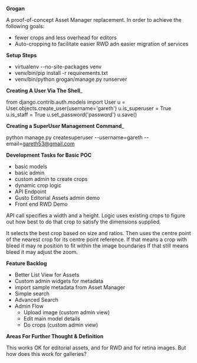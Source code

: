 __Grogan__

A proof-of-concept Asset Manager replacement.
In order to achieve the following goals:

- fewer crops and less overhead for editors
- Auto-cropping to facilitate easier RWD adn easier migration of services

__Setup Steps__

- virtualenv --no-site-packages venv
- venv/bin/pip install -r requirements.txt
- venv/bin/python grogan/manage.py runserver

__Creating A User Via The Shell___

from django.contrib.auth.models import User
u = User.objects.create_user(username='gareth')
u.is_superuser = True
u.is_staff = True
u.set_password('password')
u.save() 

__Creating a SuperUser Management Command___

python manage.py createsuperuser --username=gareth --email=gareth53@gmail.com

__Development Tasks for Basic POC__

- basic models
- basic admin
- custom admin to create crops
- dynamic crop logic
- API Endpoint
- Gusto Editorial Assets admin demo
- Front end RWD Demo

API call specifies a width and a height. Logic uses existing crops to figure out how best to do that crop to satisfy the dimensions supplied.

It selects the best crop based on size and ratios.
Then uses the centre point of the nearest crop for its centre point reference.
If that means a crop with bleed it may re position to fit within the image boundaries
If that still means bleed it may adjust the zoom.

__Feature Backlog__

- Better List View for Assets
- Custom admin widgets for metadata
- import sample metadata from Asset Manager
- Simple search 
- Advanced Search
- Admin Flow
	- Upload image (custom admin view)
	- Edit main model details
	- Do crops (custom admin view)

__Areas For Further Thought & Definition__

This works OK for editorial assets, and for RWD and for retina images. But how does this work for galleries?